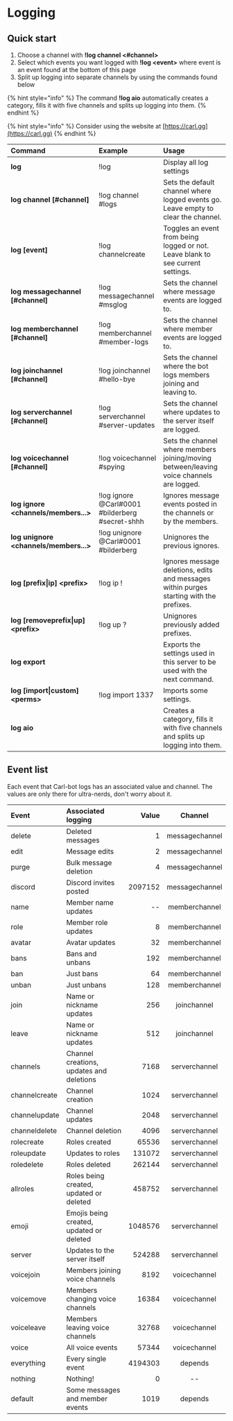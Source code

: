 # Logging

## Quick start

1. Choose a channel with **!log channel &lt;\#channel&gt;**
2. Select which events you want logged with **!log &lt;event&gt;** where event is an event found at the bottom of this page
3. Split up logging into separate channels by using the commands found below

{% hint style="info" %}
The command **!log aio** automatically creates a category, fills it with five channels and splits up logging into them.
{% endhint %}

{% hint style="info" %}
Consider using the website at [https://carl.gg](https://carl.gg)
{% endhint %}

| Command | Example | Usage |
| :--- | :--- | :--- |
| **log** | !log | Display all log settings |
| **log channel \[\#channel\]** | !log channel \#logs | Sets the default channel where logged events go. Leave empty to clear the channel. |
| **log \[event\]** | !log channelcreate | Toggles an event from being logged or not. Leave blank to see current settings. |
| **log messagechannel \[\#channel\]** | !log messagechannel \#msglog | Sets the channel where message events are logged to. |
| **log memberchannel \[\#channel\]** | !log memberchannel \#member-logs | Sets the channel where member events are logged to. |
| **log joinchannel \[\#channel\]** | !log joinchannel \#hello-bye | Sets the channel where the bot logs members joining and leaving to. |
| **log serverchannel \[\#channel\]** | !log serverchannel \#server-updates | Sets the channel where updates to the server itself are logged. |
| **log voicechannel \[\#channel\]** | !log voicechannel \#spying | Sets the channel where members joining/moving between/leaving voice channels are logged. |
| **log ignore &lt;channels/members...&gt;** | !log ignore @Carl\#0001 \#bilderberg \#secret-shhh | Ignores message events posted in the channels or by the members. |
| **log unignore &lt;channels/members...&gt;** | !log unignore @Carl\#0001 \#bilderberg | Unignores the previous ignores. |
| **log \[prefix\|ip\] &lt;prefix&gt;** | !log ip ! | Ignores message deletions, edits and messages within purges starting with the prefixes. |
| **log \[removeprefix\|up\] &lt;prefix&gt;** | !log up ? | Unignores previously added prefixes. |
| **log export** |  | Exports the settings used in this server to be used with the next command. |
| **log \[import\|custom\] &lt;perms&gt;** | !log import 1337 | Imports some settings. |
| **log aio** |  | Creates a category, fills it with five channels and splits up logging into them. |

## Event list

Each event that Carl-bot logs has an associated value and channel. The values are only there for ultra-nerds, don't worry about it.



| Event | Associated logging | Value | Channel |
| :--- | :--- | ---: | :---: |
| delete | Deleted messages | 1 | messagechannel |
| edit | Message edits | 2 | messagechannel |
| purge | Bulk message deletion | 4 | messagechannel |
| discord | Discord invites posted | 2097152 | messagechannel |
| name | Member name updates | -- | memberchannel |
| role | Member role updates | 8 | memberchannel |
| avatar | Avatar updates | 32 | memberchannel |
| bans | Bans and unbans | 192 | memberchannel |
| ban | Just bans | 64 | memberchannel |
| unban | Just unbans | 128 | memberchannel |
| join | Name or nickname updates | 256 | joinchannel |
| leave | Name or nickname updates | 512 | joinchannel |
| channels | Channel creations, updates and deletions | 7168 | serverchannel |
| channelcreate | Channel creation | 1024 | serverchannel |
| channelupdate | Channel updates | 2048 | serverchannel |
| channeldelete | Channel deletion | 4096 | serverchannel |
| rolecreate | Roles created | 65536 | serverchannel |
| roleupdate | Updates to roles | 131072 | serverchannel |
| roledelete | Roles deleted | 262144 | serverchannel |
| allroles | Roles being created, updated or deleted | 458752 | serverchannel |
| emoji | Emojis being created, updated or deleted | 1048576 | serverchannel |
| server | Updates to the server itself | 524288 | serverchannel |
| voicejoin | Members joining voice channels | 8192 | voicechannel |
| voicemove | Members changing voice channels | 16384 | voicechannel |
| voiceleave | Members leaving voice channels | 32768 | voicechannel |
| voice | All voice events | 57344 | voicechannel |
| everything | Every single event | 4194303 | depends |
| nothing | Nothing! | 0 | -- |
| default | Some messages and member events | 1019 | depends |

